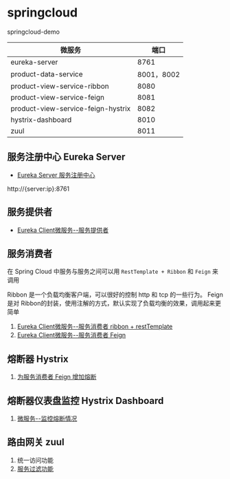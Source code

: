 # springcloud
 springcloud-demo

微服务 | 端口
---|---
eureka-server | 8761
product-data-service | 8001，8002
product-view-service-ribbon | 8080
product-view-service-feign | 8081
product-view-service-feign-hystrix | 8082
hystrix-dashboard | 8010
zuul | 8011


## 服务注册中心 Eureka Server
- [Eureka Server 服务注册中心](./eureka-server/README.md)

http://{server:ip}:8761
## 服务提供者
- [Eureka Client微服务--服务提供者](./product-data-service/README.md)

## 服务消费者
在 Spring Cloud 中服务与服务之间可以用 `RestTemplate + Ribbon` 和 `Feign` 来调用

Ribbon 是一个负载均衡客户端，可以很好的控制 http 和 tcp 的一些行为。
Feign 是对 Ribbon的封装，使用注解的方式，默认实现了负载均衡的效果，调用起来更简单

1. [Eureka Client微服务--服务消费者 ribbon + restTemplate](./product-view-service-ribbon)
2. [Eureka Client微服务--服务消费者 Feign](./product-view-service-feign)

 
## 熔断器 Hystrix

 1. [为服务消费者 Feign 增加熔断](./product-view-service-feign-hystrix/README.md)

## 熔断器仪表盘监控 Hystrix Dashboard

 1. [微服务--监控熔断情况](./hystrix-dashboard/README.md)

## 路由网关 zuul

  1. 统一访问功能
  2. [服务过滤功能](./zuul/src/main/java/com/example/zuul/filter/LoginFilter.java)









